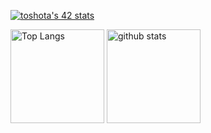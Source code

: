 [![toshota's 42 stats](https://badge42.vercel.app/api/v2/clitzcj5n003509mnxw9y3eif/stats?cursusId=21&coalitionId=piscine)](https://github.com/JaeSeoKim/badge42)

<p align="left"> 
  <img alt="Top Langs" height="150px" src="https://github-readme-stats.vercel.app/api/top-langs/?username=
tobeshota&layout=compact&show_icons=true&theme=onedark" />
  <img alt="github stats" height="150px" src="https://github-readme-stats.vercel.app/api?username=
tobeshota&theme=onedark&show_icons=ture" />
</p>
